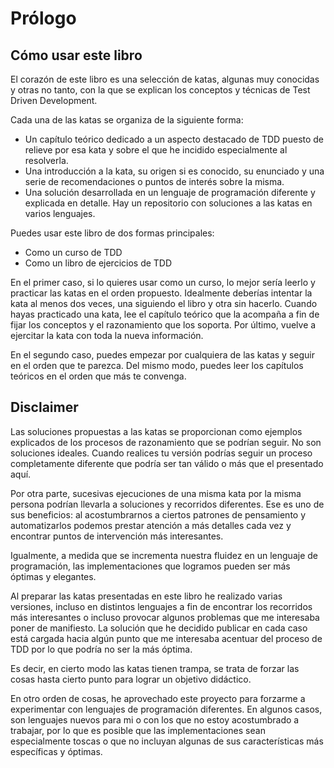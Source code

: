 # Prólogo #

## Cómo usar este libro

El corazón de este libro es una selección de katas, algunas muy conocidas y otras no tanto, con la que se explican los conceptos y técnicas de Test Driven Development.

Cada una de las katas se organiza de la siguiente forma:

* Un capítulo teórico dedicado a un aspecto destacado de TDD puesto de relieve por esa kata y sobre el que he incidido especialmente al resolverla.
* Una introducción a la kata, su origen si es conocido, su enunciado y una serie de recomendaciones o puntos de interés sobre la misma.
* Una solución desarrollada en un lenguaje de programación diferente y explicada en detalle. Hay un repositorio con soluciones a las katas en varios lenguajes.

Puedes usar este libro de dos formas principales:

* Como un curso de TDD
* Como un libro de ejercicios de TDD

En el primer caso, si lo quieres usar como un curso, lo mejor sería leerlo y practicar las katas en el orden propuesto. Idealmente deberías intentar la kata al menos dos veces, una siguiendo el libro y otra sin hacerlo. Cuando hayas practicado una kata, lee el capítulo teórico que la acompaña a fin de fijar los conceptos y el razonamiento que los soporta. Por último, vuelve a ejercitar la kata con toda la nueva información.

En el segundo caso, puedes empezar por cualquiera de las katas y seguir en el orden que te parezca. Del mismo modo, puedes leer los capítulos teóricos en el orden que más te convenga.

## Disclaimer

Las soluciones propuestas a las katas se proporcionan como ejemplos explicados de los procesos de razonamiento que se podrían seguir. No son soluciones ideales. Cuando realices tu versión podrías seguir un proceso completamente diferente que podría ser tan válido o más que el presentado aquí.

Por otra parte, sucesivas ejecuciones de una misma kata por la misma persona podrían llevarla a soluciones y recorridos diferentes. Ese es uno de sus beneficios: al acostumbrarnos a ciertos patrones de pensamiento y automatizarlos podemos prestar atención a más detalles cada vez y encontrar puntos de intervención más interesantes.

Igualmente, a medida que se incrementa nuestra fluidez en un lenguaje de programación, las implementaciones que logramos pueden ser más óptimas y elegantes.

Al preparar las katas presentadas en este libro he realizado varias versiones, incluso en distintos lenguajes a fin de encontrar los recorridos más interesantes o incluso provocar algunos problemas que me interesaba poner de manifiesto. La solución que he decidido publicar en cada caso está cargada hacia algún punto que me interesaba acentuar del proceso de TDD por lo que podría no ser la más óptima.

Es decir, en cierto modo las katas tienen trampa, se trata de forzar las cosas hasta cierto punto para lograr un objetivo didáctico.

En otro orden de cosas, he aprovechado este proyecto para forzarme a experimentar con lenguajes de programación diferentes. En algunos casos, son lenguajes nuevos para mi o con los que no estoy acostumbrado a trabajar, por lo que es posible que las implementaciones sean especialmente toscas o que no incluyan algunas de sus características más específicas y óptimas.
